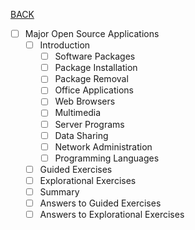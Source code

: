 [BACK](./topic_01.md)
- [ ] Major Open Source Applications
    - [ ] Introduction
        - [ ] Software Packages
        - [ ] Package Installation
        - [ ] Package Removal
        - [ ] Office Applications
        - [ ] Web Browsers
        - [ ] Multimedia
        - [ ] Server Programs
        - [ ] Data Sharing
        - [ ] Network Administration
        - [ ] Programming Languages
    - [ ] Guided Exercises
    - [ ] Explorational Exercises
    - [ ] Summary
    - [ ] Answers to Guided Exercises
    - [ ] Answers to Explorational Exercises